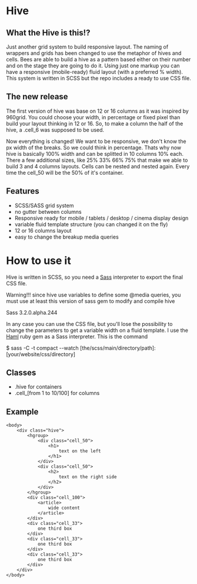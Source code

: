 # Hive

## What the Hive is this!?

Just another grid system to build responsive layout.
The naming of wrappers and grids has been changed to use the metaphor of hives and cells.
Bees are able to build a hive as a pattern based either on their number and on the stage they are going to do it.
Using just one markup you can have a responsive (mobile-ready) fluid layout (with a preferred % width).
This system is written in SCSS but the repo includes a ready to use CSS file.

## The new release

The first version of hive was base on 12 or 16 columns as it was inspired by 960grid. You could choose your width, in percentage or fixed pixel than build your layout thinking in 12 or 16. So, to make a column the half of the hive, a .cell_6 was supposed to be used.

Now everything is changed! We want to be responsive, we don't know the px width of the breaks. So we could think in percentage. Thats why now hive is basically 100% width and can be splitted in 10 columns 10% each. There a few additional sizes, like 25% 33% 66% 75% that make we able to build 3 and 4 columns layouts.
Cells can be nested and nested again. Every time the cell_50 will be the 50% of it's container.

## Features

* SCSS/SASS grid system
* no gutter between columns
* Responsive ready for mobile / tablets / desktop / cinema display design
* variable fluid template structure (you can changed it on the fly)
* 12 or 16 columns layout
* easy to change the breakup media queries

# How to use it

Hive is written in SCSS, so you need a [Sass](http://sass-lang.com/) interpreter to export the final CSS file.

Warning!!!
since hive use variables to define some @media queries, you must use at least this version of sass gem to modify and compile hive

 Sass 3.2.0.alpha.244

In any case you can use the CSS file, but you'll lose the possibility to change the parameters to get a variable width on a fluid template.
I use the [Haml](http://haml-lang.com/) ruby gem as a Sass interpreter. This is the command

  $ sass -C -t compact --watch [the/scss/main/directory/path]:[your/website/css/directory]

## Classes

* .hive for containers
* .cell_[from 1 to 10/100] for columns


Example
-------

    <body>
        <div class="hive">
            <hgroup>
                <div class="cell_50">
                    <h1>
                        text on the left
                    </h1>
                </div>
                <div class="cell_50">
                    <h2>
                        text on the right side
                    </h2>
                </div>
            </hgroup>
            <div class="cell_100">
                <article>
                    wide content
                </article>
            </div>
            <div class="cell_33">
                one third box
            </div>
            <div class="cell_33">
                one third box
            </div>
            <div class="cell_33">
                one third box
            </div>
        </div>
    </body>
